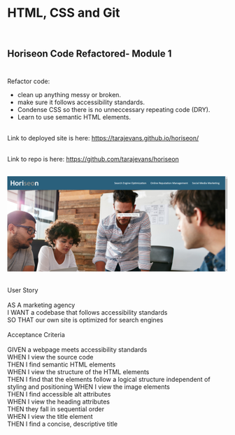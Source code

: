 # HTML, CSS and Git<br><br>

## **Horiseon Code Refactored**- Module 1<br><br>

Refactor code:

- clean up anything messy or broken.
- make sure it follows accessibility standards.
- Condense CSS so there is no unneccessary repeating code (DRY).
- Learn to use semantic HTML elements.<br><br>

Link to deployed site is here: https://tarajevans.github.io/horiseon/<br><br>

Link to repo is here: https://github.com/tarajevans/horiseon<br><br>

![](assets/images/Screenshot.png)<br><br>

User Story<br><br>
AS A marketing agency<br>
I WANT a codebase that follows accessibility standards<br>
SO THAT our own site is optimized for search engines<br><br>
Acceptance Criteria<br><br>
GIVEN a webpage meets accessibility standards<br>
WHEN I view the source code<br>
THEN I find semantic HTML elements<br>
WHEN I view the structure of the HTML elements<br>
THEN I find that the elements follow a logical structure independent of styling and positioning
WHEN I view the image elements<br>
THEN I find accessible alt attributes<br>
WHEN I view the heading attributes<br>
THEN they fall in sequential order<br>
WHEN I view the title element<br>
THEN I find a concise, descriptive title
